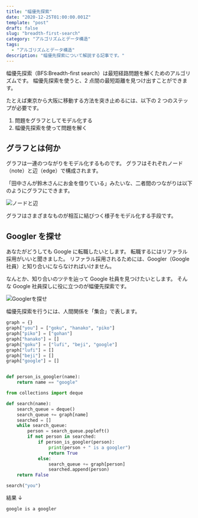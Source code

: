```yaml
---
title: "幅優先探索"
date: "2020-12-25T01:00:00.001Z"
template: "post"
draft: false
slug: "breadth-first-search"
category: "アルゴリズムとデータ構造"
tags:
  - "アルゴリズムとデータ構造"
description: "幅優先探索について解説する記事です。"
---
```


幅優先探索（BFS:Breadth-first search）は最短経路問題を解くためのアルゴリズムです。
幅優先探索を使うと、2 点間の最短距離を見つけ出すことができます。

たとえば東京から大阪に移動する方法を突き止めるには、以下の 2 つのステップが必要です。

1. 問題をグラフとしてモデル化する
2. 幅優先探索を使って問題を解く

## グラフとは何か

グラフは一連のつながりをモデル化するものです。
グラフはそれぞれノード（note）と辺（edge）で構成されます。

「田中さんが鈴木さんにお金を借りている」みたいな、二者間のつながりは以下のようにグラフにできます。

![ノードと辺](/media/202012/node_and_edge.png)

グラフはさまざまなものが相互に結びつく様子をモデル化する手段です。

## Googler を探せ

あなたがどうしても Google に転職したいとします。
転職するにはリファラル採用がいいと聞きました。
リファラル採用されるためには、Googler（Google 社員）と知り合いにならなければいけません。

なんとか、知り合いのツテを辿って Google 社員を見つけたいとします。
そんな Google 社員探しに役に立つのが幅優先探索です。

![Googlerを探せ](/media/202012/search_googler.png)

幅優先探索を行うには、人間関係を「集合」で表します。

```python
graph = {}
graph["you"] = ["goku", "hanako", "piko"]
graph["piko"] = ["gohan"]
graph["hanako"] = []
graph["goku"] = ["lufi", "beji", "google"]
graph["lufi"] = []
graph["beji"] = []
graph["google"] = []


def person_is_googler(name):
    return name == "google"

from collections import deque

def search(name):
    search_queue = deque()
    search_queue += graph[name]
    searched = []
    while search_queue:
        person = search_queue.popleft()
        if not person in searched:
            if person_is_googler(person):
                print(person + " is a googler")
                return True
            else:
                search_queue += graph[person]
                searched.append(person)
    return False

search("you")
```

結果
↓
```
google is a googler
```
